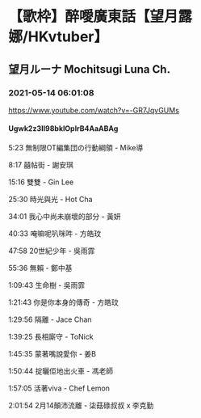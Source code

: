 # 【歌枠】醉噯廣東話【望月露娜/HKvtuber】
## 望月ルーナ  Mochitsugi Luna Ch.
### 2021-05-14 06:01:08
https://www.youtube.com/watch?v=-GR7JqvGUMs
#### Ugwk2z3II98bklOpIrB4AaABAg
5:23    無制限OT編集団の行動綱領 - Mike導

8:17    囍帖街 - 謝安琪

15:16  雙雙 - Gin Lee

25:30  時光與光 - Hot Cha

34:01 我心中尚未崩壞的部分 - 黃妍

40:33 唵嘛呢叭咪吽 - 方皓玟

47:58 20世紀少年 - 吳雨霏

55:36 無賴 - 鄭中基

1:09:43 生命樹 - 吳雨霏

1:21:43 你是你本身的傳奇 - 方皓玟

1:29:56 隔離 - Jace Chan

1:39:25 長相廝守 - ToNick



1:45:35 蒙著嘴說愛你 - 姜B

1:50:44 掟曬佢地出火車 - 馮老師

1:57:05 活著viva - Chef Lemon

2:01:54 2月14顛沛流離 - 柒菇碌叔叔 x 李克勤

